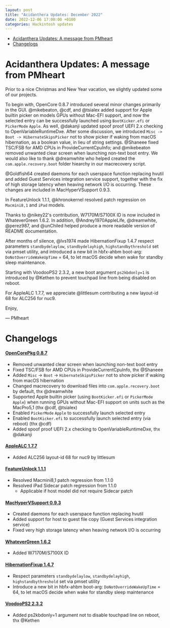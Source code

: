 ```yaml
---
layout: post
title: "Acidanthera Updates: December 2022"
date: 2022-12-06 17:00:00 +0100
categories: Hackintosh updates
---
```


* [Acidanthera Updates: A message from PMheart](#acidanthera-updates-a-message-from-pmheart)
* [Changelogs](#changelogs)

# Acidanthera Updates: A message from PMheart

Prior to a nice Christmas and New Year vacation, we slightly updated some of our projects.

To begin with, OpenCore 0.8.7 introduced several minor changes primarily in the GUI. @mikebeaton, @cdf, and @tsialex added support for Apple builtin picker on models GPUs without Mac-EFI support, and now the selected entry can be successfully launched using `BootKicker.efi` or `PickerMode` `Apple`. As well, @dakanji updated spoof proof UEFI 2.x checking to OpenVariableRuntimeDxe. After some discussion, we introduced `Misc -> Boot -> HibernateSkipsPicker` not to show picker if waking from macOS hibernation, as a boolean value, in lieu of string settings. @Shaneee fixed TSC/FSB for AMD CPUs in ProvideCurrentCpuInfo; and @mikebeaton removed unwanted clear screen when launching non-text boot entry. We would also like to thank @dreamwhite who helped created the `com.apple.recovery.boot` folder hiearchy in our macrecovery script.

@Goldfish64 created daemons for each userspace function replacing hvutil and added Guest Services integration service support, together with the fix of high storage latency when heaving network I/O is occurring. These changes are included in MacHyperVSupport 0.9.3.

In FeatureUnlock 1.1.1, @khronokernel resolved patch regression on `Macmini8,1` and `iPad` models.

Thanks to @nikey22's contribution, W7170M/S7100X ID is now included in WhateverGreen 1.6.2. In addition, @Andrey1970AppleLife, @dreamwhite, @perez987, and @unChiled helped produce a more readable version of README documentation.

After months of silence, @lvs1974 made HibernationFixup 1.4.7 respect parameters `standbydelaylow`, `standbydelayhigh`, `highstandbythreshold` set via pmset utility, and introduced a new bit in hbfx-ahbm boot-arg: `DoNotOverrideWakeUpTime` = 64, to let macOS decide when wake for standby sleep maintenance.

Starting with VoodooPS2 2.3.2, a new boot argument `ps2kbdonly=1` is introduced by @Kethen to prevent touchpad line from being disabled on reboot.

For AppleALC 1.7.7, we appreciate @littlesum contributing a new layout-id 68 for ALC256 for nuc9.

Enjoy,

— PMheart

# Changelogs

#### [OpenCorePkg 0.8.7](https://github.com/acidanthera/OpenCorePkg/releases)

* Removed unwanted clear screen when launching non-text boot entry
* Fixed TSC/FSB for AMD CPUs in ProvideCurrentCpuInfo, thx @Shaneee
* Added `Misc` -> `Boot` -> `HibernateSkipsPicker` not to show picker if waking from macOS hibernation
* Changed macrecovery to download files into `com.apple.recovery.boot` by default, thx @dreamwhite
* Supported Apple builtin picker (using `BootKicker.efi` or `PickerMode` `Apple`) when running GPUs without Mac-EFI support on units such as the MacPro5,1 (thx @cdf, @tsialex)
* Enabled `PickerMode` `Apple` to successfully launch selected entry
* Enabled `BootKicker.efi` to successfully launch selected entry (via reboot) (thx @cdf)
* Added spoof proof UEFI 2.x checking to OpenVariableRuntimeDxe, thx @dakanji

#### [AppleALC 1.7.7](https://github.com/acidanthera/AppleALC/releases)

* Added ALC256 layout-id 68 for nuc9 by littlesum

#### [FeatureUnlock 1.1.1](https://github.com/acidanthera/FeatureUnlock/releases)

* Resolved Macmini8,1 patch regression from 1.1.0
* Resolved iPad Sidecar patch regression from 1.1.0
  * Applicable if host model did not require Sidecar patch

#### [MacHyperVSupport 0.9.3](https://github.com/acidanthera/MacHyperVSupport/releases)

* Created daemons for each userspace function replacing hvutil
* Added support for host to guest file copy (Guest Services integration service)
* Fixed very high storage latency when heaving network I/O is occurring

#### [WhateverGreen 1.6.2](https://github.com/acidanthera/WhateverGreen/releases)

* Added W7170M/S7100X ID

#### [HibernationFixup 1.4.7](https://github.com/acidanthera/HibernationFixup/releases)

* Respect parameters `standbydelaylow`, `standbydelayhigh`, `highstandbythreshold` set via pmset utility
* Introduce a new bit in hbfx-ahbm boot-arg: `DoNotOverrideWakeUpTime` = 64, to let macOS decide when wake for standby sleep maintenance

#### [VoodooPS2 2.3.2](https://github.com/acidanthera/VoodooPS2/releases)

* Added ps2kbdonly=1 argument not to disable touchpad line on reboot, thx @Kethen
